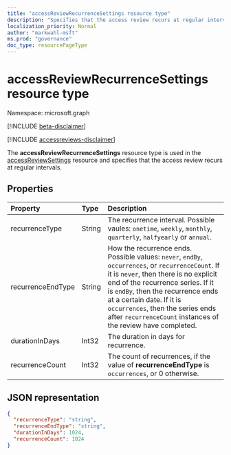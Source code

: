 ```yaml
---
title: "accessReviewRecurrenceSettings resource type"
description: "Specifies that the access review recurs at regular intervals."
localization_priority: Normal
author: "markwahl-msft"
ms.prod: "governance"
doc_type: resourcePageType
---
```


# accessReviewRecurrenceSettings resource type

Namespace: microsoft.graph

[!INCLUDE [beta-disclaimer](../../includes/beta-disclaimer.md)]

[!INCLUDE [accessreviews-disclaimer](../../includes/accessreviews-disclaimer.md)]

The **accessReviewRecurrenceSettings** resource type is used in the [accessReviewSettings](accessreviewsettings.md) resource and specifies that the access review recurs at regular intervals.

## Properties

| Property | Type | Description |
| :------- | :--- | :---------- |
| recurrenceType | String | The recurrence interval. Possible vaules: `onetime`, `weekly`, `monthly`, `quarterly`, `halfyearly` or `annual`.                                                                   |
| recurrenceEndType | String | How the recurrence ends. Possible values: `never`, `endBy`, `occurrences`, or `recurrenceCount`. If it is `never`, then there is no explicit end of the recurrence series. If it is `endBy`, then the recurrence ends at a certain date. If it is `occurrences`, then the series ends after `recurrenceCount` instances of the review have completed. |
| durationInDays | Int32 | The duration in days for recurrence. |
| recurrenceCount | Int32 | The count of recurrences, if the value of **recurrenceEndType** is `occurrences`, or 0 otherwise. |

## JSON representation

<!-- {
  "blockType": "resource",
  "@odata.type": "microsoft.graph.accessReviewRecurrenceSettings"
}-->
```json
{
  "recurrenceType": "string",
  "recurrenceEndType": "string",
  "durationInDays": 1024,
  "recurrenceCount": 1024
}
```
<!-- uuid: 8fcb5dbc-d5aa-4681-8e31-b001d5168d79
2015-10-25 14:57:30 UTC -->
<!--
{
  "type": "#page.annotation",
  "description": "accessReviewRecurrenceSettings resource",
  "keywords": "",
  "section": "documentation",
  "tocPath": "",
  "suppressions": []
}
-->
